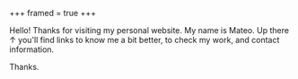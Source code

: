 +++
framed = true
+++

Hello!
Thanks for visiting my personal website. My name is Mateo. Up there ↑ you'll find links to know me a bit better, to check my work, and contact information.

Thanks.